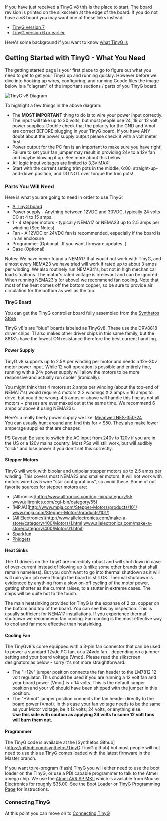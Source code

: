 If you have just received a TinyG v8 this is the place to start. The board revision is printed on the silkscreen at the edge of the board. If you do not have a v8 board you may want one of these links instead:

* [TinyG version 7](https://github.com/synthetos/TinyG/wiki/TinyG-Start-v7/)
* [TinyG version 6 or earlier](https://github.com/synthetos/TinyG/wiki/TinyG-Start-v6-and-Earlier)

Here's some background if you want to know [what TinyG is](https://github.com/synthetos/TinyG/wiki/What-is-TinyG)

## Getting Started with TinyG - What You Need
The getting started page is your first place to go to figure out what you need to get to get your TinyG up and running quickly. However before we dive into hooking up wires, configuring, and running Gcode files the image below is a "diagram" of the important sections / parts of you TinyG board. 

![TinyG v8 Diagram](http://farm4.staticflickr.com/3668/9642075945_e073444e0a_b.jpg)

To highlight a few things in the above diagram:

* The **MOST IMPORTANT** thing to do is to wire your power input correctly. The input will take up to 30 volts, but most people use 24, 19 or 12 volt power supplies. Double check that the polarity for the GND and Vmot are correct BEFORE plugging in your TinyG board. If you have ANY doubt about the power supply output please check it with a volt meter first.
* Power output for the PC fan is an important to make sure you have right! Failure to set your fan jumper may result in providing 24v to a 12v fan and maybe blowing it up. See more about this below. 
* All logic input voltages are limited to 3.3v MAX! 
* Start with the current setting trim pots in the middle, 6:00, straight-up-and-down position, and DO NOT over torque the trim pots!

### Parts You Will Need
Here is what you are going to need in order to use TinyG: 

* [A TinyG board](http://synthetos.myshopify.com/products/tinyg)
* Power supply - Anything between 12VDC and 30VDC, typically 24 volts DC at 4 to 15 amps. 
* 1 - 4 stepper motors - typically NEMA17 or NEMA23 up to 2.5 amps per winding (See Notes)
* Fan - A 12VDC or 24VDC fan is recommended, especially if the board is in an enclosure 
* Programmer (Optional.. If you want firmware updates..)
* Case (Optional) 

Notes: We have never found a NEMA17 that would not work with TinyG, and almost every NEMA23 we have tried will work if rated up to about 3 amps per winding. We also routinely run NEMA34's, but not in high mechanical load situations. The motor's rated voltage is irrelevant and can be ignored. When running NEMA23's (or above) we recommend fan cooling. Note that most of the heat comes off the bottom copper, so be sure to provide air circulation for the bottom as well as the top.

#### TinyG Board
You can get the TinyG controller board fully assembled from the [Synthetos Store](https://www.synthetos.com/webstore/index.php/assembled-electronics/tiny-g.html)

TinyG v8's are "blue" boards labeled as TinyGv8. These use the DRV8818 driver chips. TI also makes other driver chips in this same family, but the 8818's have the lowest ON resistance therefore the best current handling. 

#### Power Supply
TinyG v8 supports up to 2.5A per winding per motor and needs a 12v-30v motor power input. While 12 volt operation is possible and entirely fine, running with a 24v power supply will allow the motors to be more responsive and actually run cooler (ironically).

You might think that 4 motors at 2 amps per winding (about the top-end of NEMA17's) would require 4 motors X 2 windings X 2 amps = 16 amps to drive, but you'd be wrong. 4.5 amps or above will handle this fine as not all motors + phases are ever maxed out at the same time. We recommend 6 amps or above if using NEMA23s.

Here's a really beefy power supply we like: [Meanwell NES-350-24](http://www.jameco.com/webapp/wcs/stores/servlet/ProductDisplay?langId=-1&storeId=10001&catalogId=10001&pa=2149600&productId=2149600&keyCode=WSF&CID=GOOG&gclid=CKGp2eipk7UCFWGnPAod9jMAKA)<br>You can usually hunt around and find this for < $50. They also make lower amperage supplies that are cheaper. 

PS Caveat: Be sure to switch the AC input from 240v to 120v if you are in the US or a 120v mains country. Most PSs will still work, but will audibly "click" and lose power if you don't set this correctly.

#### Stepper Motors
TinyG will work with bipolar and unipolar stepper motors up to 2.5 amps per winding. This covers most NEMA23 and smaller motors. It will not work with motors wired as 5 wire "star configurations", so avoid these. Some of out favorite sources for stepper motors are: 

* [Alltronics](http://www.alltronics.com/cgi-bin/category/55 www.alltronics.com/cgi-bin/category/55)
* [MPJA](http://www.mpja.com/Stepper-Motors/products/101/ www.mpja.com/Stepper-Motors/products/101/)
* [All Electronics](http://www.allelectronics.com/make-a-store/category/400/Motors/1.html www.allelectronics.com/make-a-store/category/400/Motors/1.html)
* [Sparkfun](https://www.sparkfun.com/categories/178)
* [Phidgets](http://www.phidgets.com/products.php?category=23)

#### Heat Sinks
The TI drivers on the TinyG are incredibly robust and will shut down in case of over-current instead of blowing up (unlike some other brands that shall remain nameless). But you don't want to go into thermal shutdown as it will will ruin your job even though the board is still OK. Thermal shutdown is evidenced by anything from a slow on-off cycling of the motor power, getting shorter as the current raises, to a stutter in extreme cases. The chips will be quite hot to the touch.

The main heatsinking provided for TinyG is the expanse of 2 oz. copper on the bottom and top of the board. You can see this by inspection. This is usually sufficient for NEMA17 installations. If you experience thermal shutdown we recommend fan cooling. Fan cooling is the most effective way to cool and far more effective than heatsinking.

#### Cooling Fan
The TinyGv8's come equipped with a 3-pin fan connector that can be used to power a standard 12vdc PC fan, or a 24vdc fan - depending on a jumper setting and your board voltage (Vmot). Please read the silkscreen designators as below - sorry it's not more straightforward:

* The "+12v" jumper position connects the fan header to the LM7812 12 volt regulator. This should be used if you are running a 12 volt fan and your board power (Vmot) is > 14 volts. This is the default jumper position and your v8 should have been shipped with the jumper in this position. 
* The "+Vmot" jumper position connects the fan header directly to the board power (Vmot). In this case your fan voltage needs to be the same as your Motor voltage, be it 12 volts, 24 volts, or anything else.<br>
**Use this side with caution as applying 24 volts to some 12 volt fans will burn them out.**

#### Programmer
The TinyG code is available at the [Synthetos Github](https://github.com/synthetos/TinyG TinyG github) but most people will not need to use this as TinyG comes loaded with the latest firmware in the Master branch. 

If you want to re-program (flash) TinyG you will either need to use the boot loader on the TInyG, or use a PDI capable programmer to talk to the Atmel xmega chip. We use the [Atmel AVRISP MKII](http://www.mouser.com/Search/ProductDetail.aspx?qs=sGAEpiMZZMsaJrqdZ%252b6EWyua%252bG%2FwcOQP26MNKN%252bCIDE%3D) which is available from Mouser Electronics for roughly $35.00. See the [Boot Loader](https://github.com/synthetos/TinyG/wiki/TinyG-Boot-Loader) or [TinyG Programming Page]() for instructions.

### Connecting TinyG
At this point you can move on to [Connecting TinyG](https://github.com/synthetos/TinyG/wiki/Connecting-TinyG)